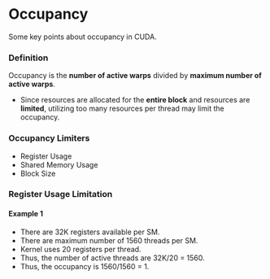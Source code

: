 # Occupancy

Some key points about occupancy in CUDA.

### Definition

Occupancy is the **number of active warps** divided by **maximum number of active warps**.
*   Since resources are allocated for the **entire block** and resources are **limited**, utilizing too many resources per thread may limit the occupancy.

### Occupancy Limiters

*   Register Usage
*   Shared Memory Usage
*   Block Size

### Register Usage Limitation

#### Example 1

*   There are 32K registers available per SM.
*   There are maximum number of 1560 threads per SM.
*   Kernel uses 20 registers per thread.
*   Thus, the number of active threads are 32K/20 = 1560.
*   Thus, the occupancy is 1560/1560 = 1.




